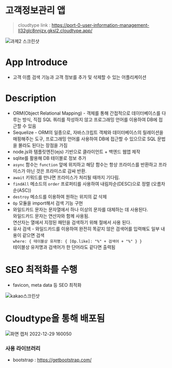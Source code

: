 # 고객정보관리 앱
> cloudtype link : https://port-0-user-information-management-ll32glc8nnjzx.gksl2.cloudtype.app/

![과제2 스크린샷](https://user-images.githubusercontent.com/103430498/209912893-c191fb71-deaf-43e4-80bf-aa3f53556887.png)


# App Introduce
- 고객 이름 검색 기능과 고객 정보를 추가 및 삭제할 수 있는 어플리케이션

# Description
- ORM(Object Relational Mapping) - 객체를 통해 간접적으로 데이터베이스를 다루는 방식, 직접 SQL 쿼리를 작성하지 않고 프로그래밍 언어를 이용하여 DB에 접근할 수 있음
- Sequelize - ORM의 일종으로, 자바스크립트 객체와 데이터베이스의 릴레이션을 매핑해주는 도구, 프로그래밍 언어를 사용하여 DB에 접근할 수 있으므로 SQL 문법을 몰라도 된다는 장점을 가짐
- node.js와 템플릿엔진(ejs) 기반으로 클라이언트 + 백엔드 웹앱 제작
- sqlite를 활용해 DB 테이블로 정보 추가
- `async` 함수는 `function` 앞에 위치하고 해당 함수는 항상 프라미스를 반환하고 프라미스가 아닌 것은 프라미스로 감싸 반환.
- `await` 키워드를 만나면 프라미스가 처리될 때까지 기다림.
- `findAll` 메소드의 `order` 프로퍼티를 사용하여 내림차순(DESC)으로 정렬 (오름차순(ASC))
- `destroy` 메소드를 이용하여 원하는 위치의 값 삭제
- `Op` 모듈을 import해서 검색 기능 구현
- 와일드카드 문자는 문자열에서 하나 이상의 문자를 대체하는 데 사용된다.<br>
  와일드카드 문자는 연산자와 함께 사용됨.<br>
  연산자는 열에서 지정된 패턴을 검색하기 위해 절에서 사용 된다.
- 유사 검색 - 와일드카드를 이용하여 완전히 똑같지 않은 검색어를 입력해도 일부 내용이 같으면 검색  <br>
  `where: { 테이블상 유저명: { [Op.like]: "%" + 검색어 + "%" } }`<br>
  테이블상 유저명과 검색어가 한 단어라도 같다면 출력됨

# SEO 최적화를 수행
- favicon, meta data 등 SEO 최적화

![kakao스크린샷](https://user-images.githubusercontent.com/103430498/209915459-194962d7-453c-453c-b638-00fc90591b14.png)

# Cloudtype을 통해 배포됨

![화면 캡처 2022-12-29 160050](https://user-images.githubusercontent.com/103430498/209915663-5dd0d5dc-2f24-4a14-b4ba-1b1c509d694a.png)

### 사용 라이브러리
- bootstrap : https://getbootstrap.com/
